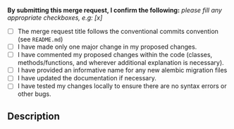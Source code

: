 <!--
SPDX-FileCopyrightText: Copyright (C) 2023 Opal Health Informatics Group at the Research Institute of the McGill University Health Centre <john.kildea@mcgill.ca>

SPDX-License-Identifier: AGPL-3.0-or-later
-->

<!-- markdownlint-disable-next-line first-line-heading -->
**By submitting this merge request, I confirm the following:** _please fill any appropriate checkboxes, e.g: [x]_

* [ ] The merge request title follows the conventional commits convention (see `README.md`)
* [ ] I have made only one major change in my proposed changes.
* [ ] I have commented my proposed changes within the code (classes, methods/functions, and wherever additional explanation is necessary).
* [ ] I have provided an informative name for any new alembic migration files
* [ ] I have updated the documentation if necessary.
* [ ] I have tested my changes locally to ensure there are no syntax errors or other bugs.

## Description

<!--
    Describe what behaviour is changed by this MR.
    Optionally, describe any additional context as to why you are making these changes
    (if it is not clear from any corresponding issue).
-->

<!--
    Reference the corresponding (Jira) issue here.
    If this merge request addresses the corresponding ticket, you can use "Closes <issue>" to convey this.
    If it relates to an issue but does not close it, use "See <issue>" instead.
-->
